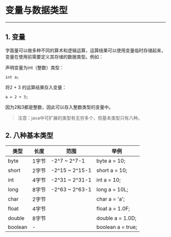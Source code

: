 # 变量与数据类型

***

## 1. 变量
字面量可以做多种不同的算术和逻辑运算，运算结果可以使用变量临时存储起来，变量在使用前需要定义其存储的数据类型。例如：

声明变量为int（整数）类型：
```
int a;
```

将2 + 3 的运算结果存入变量：
```
a = 2 + 3;
```
因为2和3都是整数，因此可以存入整数类型的变量中。

> 注意：java中可扩展的类型有无穷多个，但基本类型只有八种。

## 2. 八种基本类型

| 类型 | 长度 | 范围 | 举例 |
|---|---|---|---|
| byte | 1字节  | -2^7 ~ 2^7-1 | byte a = 10; |
| short | 2字节  | -2^15 ~ 2^15-1 | short a = 10; |
| int | 4字节  | -2^31 ~ 2^31-1 | int a = 10; |
| long | 8字节  | -2^63 ~ 2^63-1 | long a = 10L; |
| char | 2字节  |   | char a = 'a'; |
| float | 4字节  |   | float a = 1.0F; |
| double | 8字节  |   | double a = 1.0D; |
| boolean  | -  |   | boolean a = true; |
